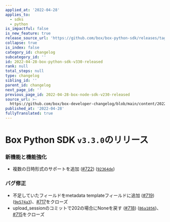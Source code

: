```yaml
---
applied_at: '2022-04-28'
applies_to:
  - sdks
  - python
is_impactful: false
is_new_feature: true
release_source_url: 'https://github.com/box/box-python-sdk/releases/tag/v3.3.0'
collapse: true
is_index: false
category_id: changelog
subcategory_id: ''
id: 2022-04-28-box-python-sdk-v330-released
rank: null
total_steps: null
type: changelog
sibling_id: ''
parent_id: changelog
next_page_id: ''
previous_page_id: 2022-04-28-box-node-sdk-v230-released
source_url: >-
  https://github.com/box/box-developer-changelog/blob/main/content/2022/04-28-box-python-sdk-v330-released.md
published_at: '2022-04-28'
fullyTranslated: true
---
```

# Box Python SDK `v3.3.0`のリリース

### 新機能と機能強化

* 複数の日時形式のサポートを追加 ([#722][1]) ([`92364de`][2])

### バグ修正

* 不足していたフィールドをmetadata templateフィールドに追加 ([#719][3]) ([`9e574a3`][4])、[#717][5]をクローズ
* upload_sessionのコミットで202の場合にNoneを戻す ([#718][6]) ([`86a1856`][7])、[#715][8]をクローズ

[1]: https://github.com/box/box-python-sdk/issues/722

[2]: https://github.com/box/box-python-sdk/commit/92364de1e7c1eee1e85857546af65c307ca863a0

[3]: https://github.com/box/box-python-sdk/issues/719

[4]: https://github.com/box/box-python-sdk/commit/9e574a3e56f72c0e78a31ddda78bc11d36ff3516

[5]: https://github.com/box/box-python-sdk/issues/717

[6]: https://github.com/box/box-python-sdk/issues/718

[7]: https://github.com/box/box-python-sdk/commit/86a185630e6cce8f742123c7340da08267621313

[8]: https://github.com/box/box-python-sdk/issues/715

